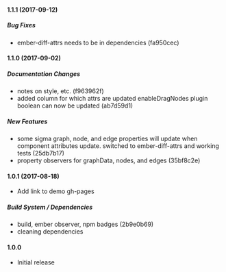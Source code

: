 #### 1.1.1 (2017-09-12)

##### Bug Fixes

* ember-diff-attrs needs to be in dependencies (fa950cec)

#### 1.1.0 (2017-09-02)

##### Documentation Changes

* notes on style, etc. (f963962f)
* added column for which attrs are updated enableDragNodes plugin boolean can now be updated (ab7d59d1)

##### New Features

* some sigma graph, node, and edge properties will update when component attributes update. switched to ember-diff-attrs and working tests (25db7b17)
* property observers for graphData, nodes, and edges (35bf8c2e)

#### 1.0.1 (2017-08-18)

* Add link to demo gh-pages

##### Build System / Dependencies

* build, ember observer, npm badges (2b9e0b69)
* cleaning dependencies

#### 1.0.0

* Initial release
